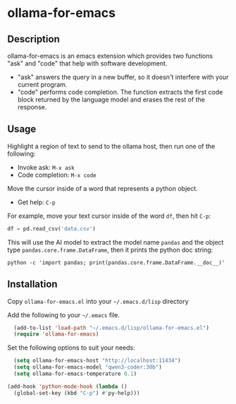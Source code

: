 
# ollama-for-emacs

## Description

ollama-for-emacs is an emacs extension which provides two functions "ask" and "code" that help with software development.

* "ask" answers the query in a new buffer, so it doesn't interfere with your current program.
* "code" performs code completion. The function extracts the first code block returned by the language model and erases the rest of the response.

## Usage

Highlight a region of text to send to the ollama host, then run one of the following:

 * Invoke ask: `M-x ask`
 * Code completion: `M-x code`

Move the cursor inside of a word that represents a python object.
  * Get help: `C-p`

For example, move your text cursor inside of the word `df`, then hit `C-p`:
```python
df = pd.read_csv('data.csv')
```

This will use the AI model to extract the model name `pandas` and the object type `pandas.core.frame.DataFrame`, then it prints the python doc string:
```shell
python -c 'import pandas; print(pandas.core.frame.DataFrame.__doc__)'
```


## Installation

Copy `ollama-for-emacs.el` into your `~/.emacs.d/lisp` directory

Add the following to your `~/.emacs` file.
```lisp
  (add-to-list 'load-path "~/.emacs.d/lisp/ollama-for-emacs.el")
  (require 'ollama-for-emacs)
```

Set the following options to suit your needs:
```lisp
  (setq ollama-for-emacs-host "http://localhost:11434")
  (setq ollama-for-emacs-model "qwen3-coder:30b")
  (setq ollama-for-emacs-temperature 0.1)

(add-hook 'python-mode-hook (lambda ()
  (global-set-key (kbd "C-p") #'py-help)))
```
